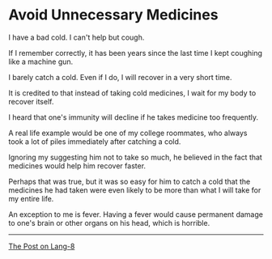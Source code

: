 # Avoid Unnecessary Medicines

I have a bad cold. I can't help but cough. 

If I remember correctly, it has been years since the last time I kept coughing like a machine gun.

I barely catch a cold. Even if I do, I will recover in a very short time.

It is credited to that instead of taking cold medicines, I wait for my body to recover itself.

I heard that one's immunity will decline if he takes medicine too frequently. 

A real life example would be one of my college roommates, who always took a lot of piles immediately after catching a cold. 

Ignoring my suggesting him not to take so much, he believed in the fact that medicines would help him recover faster.

Perhaps that was true, but it was so easy for him to catch a cold that the medicines he had taken were even likely to be more than what I will take for my entire life.

An exception to me is fever. Having a fever would cause permanent damage to one's brain or other organs on his head, which is horrible.

---

[The Post on Lang-8](http://lang-8.com/1358180/journals/308332510757854487040759635879480526880)
